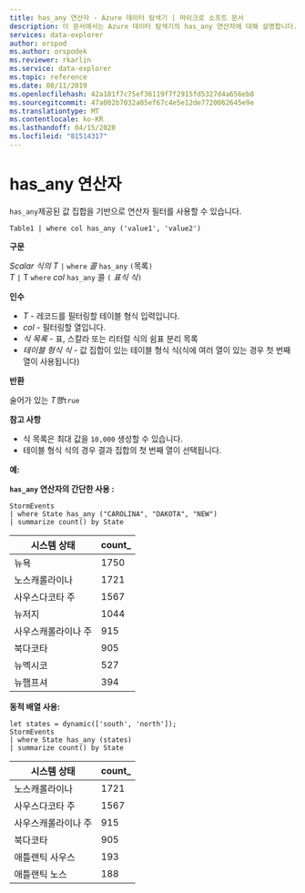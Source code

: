 ```yaml
---
title: has_any 연산자 - Azure 데이터 탐색기 | 마이크로 소프트 문서
description: 이 문서에서는 Azure 데이터 탐색기의 has_any 연산자에 대해 설명합니다.
services: data-explorer
author: orspod
ms.author: orspodek
ms.reviewer: rkarlin
ms.service: data-explorer
ms.topic: reference
ms.date: 08/11/2019
ms.openlocfilehash: 42a181f7c75ef36119f7f2915fd5327d4a656eb8
ms.sourcegitcommit: 47a002b7032a05ef67c4e5e12de7720062645e9e
ms.translationtype: MT
ms.contentlocale: ko-KR
ms.lasthandoff: 04/15/2020
ms.locfileid: "81514317"
---
```

# <a name="has_any-operator"></a>has_any 연산자

`has_any`제공된 값 집합을 기반으로 연산자 필터를 사용할 수 있습니다.

```kusto
Table1 | where col has_any ('value1', 'value2')
```

**구문**

*Scalar 식의* *T* `|` `where` *콜* `has_any` `(`목록`)`   
*T* `|` T `where` *col* `has_any` 콜 `(` *표식 식*`)`   
 
**인수**

* *T* - 레코드를 필터링할 테이블 형식 입력입니다.
* *col* - 필터링할 열입니다.
* *식 목록* - 표, 스칼라 또는 리터럴 식의 쉼표 분리 목록  
* *테이블 형식 식* - 값 집합이 있는 테이블 형식 식(식에 여러 열이 있는 경우 첫 번째 열이 사용됩니다)

**반환**

술어가 있는 *T행*`true`

**참고 사항**

* 식 목록은 최대 값을 `10,000` 생성할 수 있습니다.    
* 테이블 형식 식의 경우 결과 집합의 첫 번째 열이 선택됩니다.   

**예:**  

**`has_any` 연산자의 간단한 사용 :**  

```kusto
StormEvents 
| where State has_any ("CAROLINA", "DAKOTA", "NEW") 
| summarize count() by State
```

|시스템 상태|count_|
|---|---|
|뉴욕|1750|
|노스캐롤라이나|1721|
|사우스다코타 주|1567|
|뉴저지|1044|
|사우스캐롤라이나 주|915|
|북다코타|905|
|뉴멕시코|527|
|뉴햄프셔|394|


**동적 배열 사용:**

```kusto
let states = dynamic(['south', 'north']);
StormEvents 
| where State has_any (states)
| summarize count() by State
```

|시스템 상태|count_|
|---|---|
|노스캐롤라이나|1721|
|사우스다코타 주|1567|
|사우스캐롤라이나 주|915|
|북다코타|905|
|애틀랜틱 사우스|193|
|애틀랜틱 노스|188|